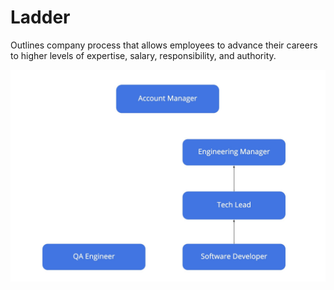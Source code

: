 # Ladder

Outlines company process that allows employees to advance their careers to higher levels of expertise, salary, responsibility, and authority.

![Ladder](./ladder.jpg)